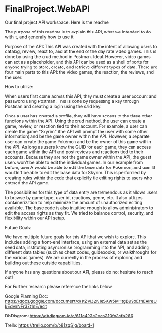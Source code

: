 # FinalProject.WebAPI
Our final project API workspace. Here is the readme 

The purpose of this readme is to explain this API, what we intended to do with it, and generally how to use it. 

Purpose of the API: 
  This API was created with the intent of allowing users to catalog, review, react to, and at the end of the day rate video games. This is done by using the crud method in Postman. Ideal. However, video games can act as a placeholder, and this API can be used as a shell of sorts for anyone trying to store, create, and retrieve different types of data. There are four main parts to this API: the video games, the reaction, the reviews, and the user. 
  
How to utilize: 

  When users first come across this API, they must create a user account and password using Postman. This is done by requesting a key through Postman and creating a login using the said key.
  
  Once a user has created a profile, they will have access to the three other functions within the API. Using the crud method, the user can create a game, review, or reaction tied to their account. For example, a user can create the game "Skyrim" (the API will prompt the user with some other information) and be the game owner within the API. However, a separate user can create the game Pokémon and be the owner of this game within the API. As long as users know the GUID for each game, they can access each game within the API and post reviews and reactions tied to their accounts. Because they are not the game owner within the API, the guest users won't be able to edit the individual games. In our example from before, user A would be able to edit the base data for Pokemon, and user B wouldn't be able to edit the base data for Skyrim. This is performed by creating rules within the code that explicitly tie editing rights to users who entered the API game. 
  
  The possibilities for this type of data entry are tremendous as it allows users to browse by game type, user id, reactions, genre, etc. It also utilizes containerization to help minimize the amount of unauthorized editing available. The base code is also intuitive enough to allow administrators to edit the access rights as they fit. We tried to balance control, security, and flexibility within our API setup. 
  
  Future Goals:
  
  We have multiple future goals for this API that we wish to explore. This includes adding a front-end interface, using an external data set as the seed data, instituting asyncronise programming into the API, and adding different data tables (such as cheat codes, guidebooks, or walkthroughs for the various games). We are currently in the process of exploring and building out these outside capabilities. 
  
  If anyone has any questions about our API, please do not hesitate to reach out!

For Further research please reference the links below

Google Planning Doc: https://docs.google.com/document/d/1tZM32K1eSXw5MHtgB99oErnEAlreUkEdvnNFr3Zt1nE/edit

DbDiagram: https://dbdiagram.io/d/611c493e2ecb310fc3cfb266

Trello: https://trello.com/b/o81zqS1g/board-1
